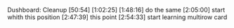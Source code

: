 Dushboard: Cleanup [50:54]
[1:02:25]
[1:48:16] do the same
[2:05:00] start whith this position
[2:47:39] this point
[2:54:33] start learning multirow card

